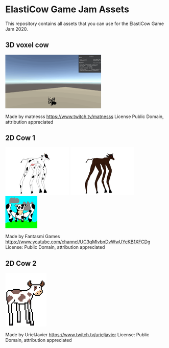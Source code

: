 # ElastiCow Game Jam Assets
This repository contains all assets that you can use for the ElastiCow Game Jam 2020. 

## 3D voxel cow 
<img src="Assets/Models/3DVoxelCow/Media/ElastivacaAsset.gif" width=300>

Made by matnesss 
https://www.twitch.tv/matnesss
License Public Domain, attribution appreciated

## 2D Cow 1
<p float="left">
    <img src="Assets/Sprites/FantasmiGames/ElastiCow.png" width=200>
    <img src="Assets/Sprites/FantasmiGames/ElastiBull.png" width=200>
    <img src="Assets/Sprites/FantasmiGames/FrontElastiCow.png" width=100>
</p>

Made by Fantasmi Games 
https://www.youtube.com/channel/UC3qMIvbnDvWwUYeKB1XFCDg
License: Public Domain, attribution appreciated

## 2D Cow 2
![](Assets/Sprites/UrielJavier/elasticow.png)

Made by UrielJavier 
https://www.twitch.tv/urieljavier
License: Public Domain, attribution appreciated





